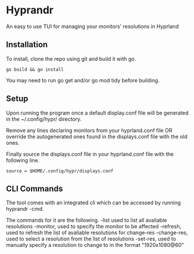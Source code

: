 # Hyprandr
An easy to use TUI for managing your monitors' resolutions in Hyprland

## Installation
To install, clone the repo using git and build it with go. 

```
go build && go install
```

You may need to run go get and/or go mod tidy before building.

## Setup
Upon running the program once a default display.conf file will be generated
in the ~/.config/hypr/ directory. 

Remove any lines declaring monitors from your hyprland.conf file OR override 
the autogenerated ones found in the displays.conf file with the old ones.

Finally source the displays.conf file in your hyprland.conf file with the 
following line.

```
source = $HOME/.config/hypr/displays.conf
```
## CLI Commands
The tool comes with an integrated cli which can be accessed by running hyprandr -cmd.

The commands for it are the following.
 -list used to list all avaliable resolutions
 -monitor, used to specify the monitor to be affected
 -refresh, used to refresh the list of avaliable resolutions for change-res
 -change-res, used to select a resolution from the list of resolutions
 -set-res, used to manually specify a resolution to change to in the format "1920x1080@60"
